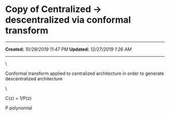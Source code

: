 Copy of Centralized -\> descentralized via conformal transform
==============================================================

  -------------- -----------------------
  **Created:**   *10/29/2019 11:47 PM*
  **Updated:**   *12/27/2019 1:26 AM*
  -------------- -----------------------

\

Conformal transform applied to centralized architecture in order to
generate descentralized architecture

\

C(z) = 1/P(z)

P polynomial

 
